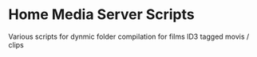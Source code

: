 # Home Media Server Scripts
 Various scripts for dynmic folder compilation for films ID3 tagged movis / clips
